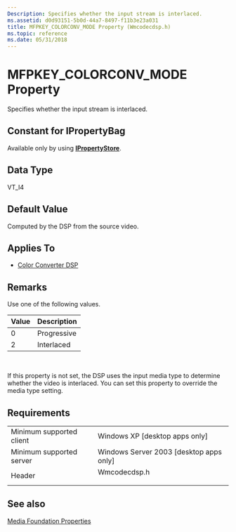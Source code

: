 ```yaml
---
Description: Specifies whether the input stream is interlaced.
ms.assetid: d0d93151-5b0d-44a7-8497-f11b3e23a031
title: MFPKEY_COLORCONV_MODE Property (Wmcodecdsp.h)
ms.topic: reference
ms.date: 05/31/2018
---
```


# MFPKEY\_COLORCONV\_MODE Property

Specifies whether the input stream is interlaced.

## Constant for IPropertyBag

Available only by using [**IPropertyStore**](/windows/win32/api/propsys/nn-propsys-ipropertystore).

## Data Type

VT\_I4

## Default Value

Computed by the DSP from the source video.

## Applies To

-   [Color Converter DSP](colorconverter.md)

## Remarks

Use one of the following values.



| Value | Description |
|-------|-------------|
| 0     | Progressive |
| 2     | Interlaced  |



 

If this property is not set, the DSP uses the input media type to determine whether the video is interlaced. You can set this property to override the media type setting.

## Requirements



|                                     |                                                                                         |
|-------------------------------------|-----------------------------------------------------------------------------------------|
| Minimum supported client<br/> | Windows XP \[desktop apps only\]<br/>                                             |
| Minimum supported server<br/> | Windows Server 2003 \[desktop apps only\]<br/>                                    |
| Header<br/>                   | <dl> <dt>Wmcodecdsp.h</dt> </dl> |



## See also

<dl> <dt>

[Media Foundation Properties](media-foundation-properties.md)
</dt> </dl>

 

 